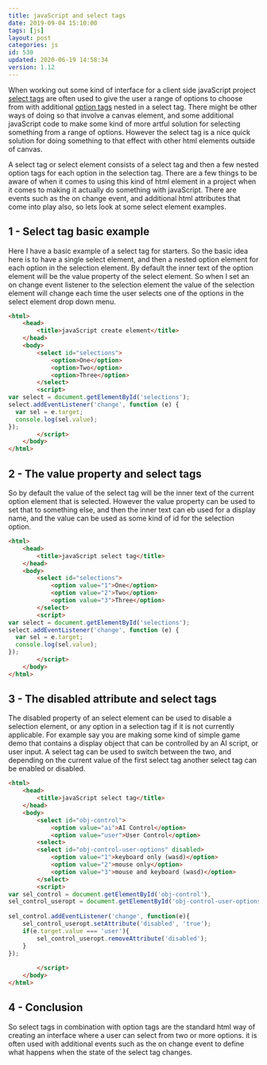 ```yaml
---
title: javaScript and select tags
date: 2019-09-04 15:10:00
tags: [js]
layout: post
categories: js
id: 530
updated: 2020-06-19 14:58:34
version: 1.12
---
```


When working out some kind of interface for a client side javaScript project [select tags](https://developer.mozilla.org/en-US/docs/Web/HTML/Element/select) are often used to give the user a range of options to choose from with additional [option tags](https://developer.mozilla.org/en-US/docs/Web/HTML/Element/option) nested in a select tag. There might be other ways of doing so that involve a canvas element, and some additional javaScript code to make some kind of more artful solution for selecting something from a range of options. However the select tag is a nice quick solution for doing something to that effect with other html elements outside of canvas.

A select tag or select element consists of a select tag and then a few nested option tags for each option in the selection tag. There are a few things to be aware of when it comes to using this kind of html element in a project when it comes to making it actually do something with javaScript. There are events such as the on change event, and additional html attributes that come into play also, so lets look at some select element examples.

<!-- more -->

## 1 - Select tag basic example

Here I have a basic example of a select tag for starters. So the basic idea here is to have a single select element, and then a nested option element for each option in the selection element. By default the inner text of the option element will be the value property of the select element. So when I set an on change event listener to the selection element the value of the selection element will change each time the user selects one of the options in the select element drop down menu.

```html
<html>
    <head>
        <title>javaScript create element</title>
    </head>
    <body>
        <select id="selections">
            <option>One</option>
            <option>Two</option>
            <option>Three</option>
        </select>
        <script>
var select = document.getElementById('selections');
select.addEventListener('change', function (e) {
  var sel = e.target;
  console.log(sel.value);
});
        </script>
    </body>
</html>
```

## 2 - The value property and select tags

So by default the value of the select tag will be the inner text of the current option element that is selected. However the value property can be used to set that to something else, and then the inner text can eb used for a display name, and the value can be used as some kind of id for the selection option.

```html
<html>
    <head>
        <title>javaScript select tag</title>
    </head>
    <body>
        <select id="selections">
            <option value="1">One</option>
            <option value="2">Two</option>
            <option value="3">Three</option>
        </select>
        <script>
var select = document.getElementById('selections');
select.addEventListener('change', function (e) {
  var sel = e.target;
  console.log(sel.value);
});
        </script>
    </body>
</html>
```

## 3 - The disabled attribute and select tags

The disabled property of an select element can be used to disable a selection element, or any option in a selection tag if it is not currently applicable. For example say you are making some kind of simple game demo that contains a display object that can be controlled by an AI script, or user input. A select tag can be used to switch between the two, and depending on the current value of the first select tag another select tag can be enabled or disabled.

```html
<html>
    <head>
        <title>javaScript select tag</title>
    </head>
    <body>
        <select id="obj-control">
            <option value="ai">AI Control</option>
            <option value="user">User Control</option>
        <select>
        <select id="obj-control-user-options" disabled>
            <option value="1">keyboard only (wasd)</option>
            <option value="2">mouse only</option>
            <option value="3">mouse and keyboard (wasd)</option>
        </select>
        <script>
var sel_control = document.getElementById('obj-control'),
sel_control_useropt = document.getElementById('obj-control-user-options');
 
sel_control.addEventListener('change', function(e){
    sel_control_useropt.setAttribute('disabled', 'true');
    if(e.target.value === 'user'){
        sel_control_useropt.removeAttribute('disabled');
    }
});
 
        </script>
    </body>
</html>
```

## 4 - Conclusion

So select tags in combination with option tags are the standard html way of creating an interface where a user can select from two or more options. it is often used with additional events such as the on change event to define what happens when the state of the select tag changes.